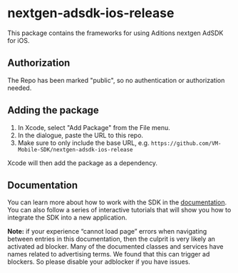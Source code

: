 # nextgen-adsdk-ios-release
This package contains the frameworks for using Aditions nextgen AdSDK for iOS.

## Authorization

The Repo has been marked "public", so no authentication or authorization needed.

## Adding the package

1. In Xcode, select "Add Package" from the File menu. 
1. In the dialogue, paste the URL to this repo. 
1. Make sure to only include the base URL, e.g. `https://github.com/VM-Mobile-SDK/nextgen-adsdk-ios-release`
	
Xcode will then add the package as a dependency.

## Documentation

You can learn more about how to work with the SDK in the [documentation](https://vm-mobile-sdk.github.io/nextgen-adsdk-ios-release/). You can also follow a series of interactive tutorials that will show you how to integrate the SDK into a new application.

**Note:** if your experience “cannot load page” errors when navigating between entries in this documentation, then the culprit is very likely an activated ad blocker. Many of the documented classes and services have names related to advertising terms. We found that this can trigger ad blockers. So please disable your adblocker if you have issues.
